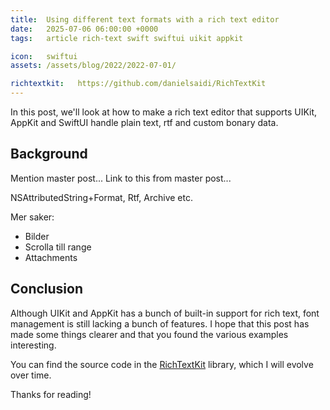 ```yaml
---
title:  Using different text formats with a rich text editor
date:   2025-07-06 06:00:00 +0000
tags:   article rich-text swift swiftui uikit appkit

icon:   swiftui
assets: /assets/blog/2022/2022-07-01/

richtextkit:   https://github.com/danielsaidi/RichTextKit
---
```


In this post, we'll look at how to make a rich text editor that supports UIKit, AppKit and SwiftUI handle plain text, rtf and custom bonary data.


## Background

Mention master post...
Link to this from master post...

NSAttributedString+Format, Rtf, Archive etc.


Mer saker:
 - Bilder
 - Scrolla till range
 - Attachments





## Conclusion

Although UIKit and AppKit has a bunch of built-in support for rich text, font management is still lacking a bunch of features. I hope that this post has made some things clearer and that you found the various examples interesting. 

You can find the source code in the [RichTextKit]({{page.richtextkit}}) library, which I will evolve over time.

Thanks for reading!